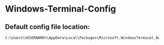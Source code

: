 # Windows-Terminal-Config

## Default config file location:
```
C:\Users\%USERNAME%\AppData\Local\Packages\Microsoft.WindowsTerminal_8wekyb3d8bbwe\LocalState
```
